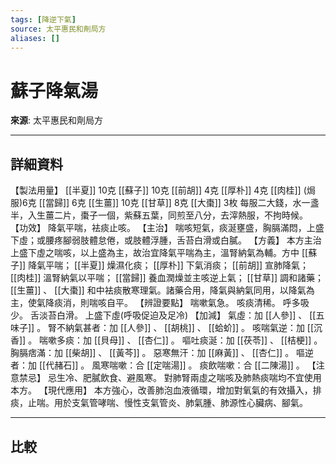 ```yaml
---
tags: [降逆下氣]
source: 太平惠民和劑局方
aliases: []
---
```


# 蘇子降氣湯

**來源**: 太平惠民和劑局方  

---

## 詳細資料
【製法用量】 [[半夏]] 10克 [[蘇子]] 10克 [[前胡]] 4克 [[厚朴]] 4克 [[肉桂]] (焗服)6克 [[當歸]] 6克 [[生薑]] 10克 [[甘草]] 8克 [[大棗]] 3枚
每服二大錢，水一盞半，入生薑二片，棗子一個，紫蘇五葉，同煎至八分，去滓熱服，不拘時候。
【功效】
降氣平喘，袪痰止咳。
【主治】
喘咳短氣，痰涎壅盛，胸膈滿悶，上盛下虛；或腰疼腳弱肢體怠倦，或肢體浮腫，舌苔白滑或白膩。
【方義】
本方主治上盛下虛之喘咳，以上盛為主，故治宜降氣平喘為主，溫腎納氣為輔。方中 [[蘇子]] 降氣平喘； [[半夏]] 燥濕化痰； [[厚朴]] 下氣消痰； [[前胡]] 宣肺降氣； [[肉桂]] 溫腎納氣以平喘； [[當歸]] 養血潤燥並主咳逆上氣； [[甘草]] 調和諸藥； [[生薑]] 、 [[大棗]] 和中袪痰散寒理氣。諸藥合用，降氣與納氣同用，以降氣為主，使氣降痰消，則喘咳自平。
【辨證要點】
喘嗽氣急。
咳痰清稀。
呼多吸少。
舌淡苔白滑。
上盛下虛(呼吸促迫及足冷)
【加減】
氣虛：加 [[人參]] 、 [[五味子]] 。
腎不納氣甚者：加 [[人參]] 、 [[胡桃]] 、 [[蛤蚧]] 。
咳喘氣逆：加 [[沉香]] 。
喘嗽多痰：加 [[貝母]] 、 [[杏仁]] 。
嘔吐痰涎：加 [[茯苓]] 、 [[桔梗]] 。
胸膈痞滿：加 [[柴胡]] 、 [[黃芩]] 。
惡寒無汗：加 [[麻黃]] 、 [[杏仁]] 。
嘔逆者：加 [[代赭石]] 。
風寒喘嗽：合 [[定喘湯]] 。
痰飲喘嗽：合 [[二陳湯]] 。
【注意禁忌】
忌生冷、肥膩飲食、避風寒。
對肺腎兩虛之喘咳及肺熱痰喘均不宜使用本方。
【現代應用】
本方強心，改善肺泡血液循環，增加對氧氣的有效攝入，排痰，止喘。用於支氣管哮喘、慢性支氣管炎、肺氣腫、肺源性心臟病、腳氣。

---

## 比較

